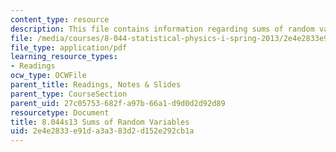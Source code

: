 ```yaml
---
content_type: resource
description: This file contains information regarding sums of random variables.
file: /media/courses/8-044-statistical-physics-i-spring-2013/2e4e2833e91da3a383d2d152e292cb1a_MIT8_044S13_ProbabilityCh4.pdf
file_type: application/pdf
learning_resource_types:
- Readings
ocw_type: OCWFile
parent_title: Readings, Notes & Slides
parent_type: CourseSection
parent_uid: 27c05753-682f-a97b-66a1-d9d0d2d92d89
resourcetype: Document
title: 8.044s13 Sums of Random Variables
uid: 2e4e2833-e91d-a3a3-83d2-d152e292cb1a
---
```

